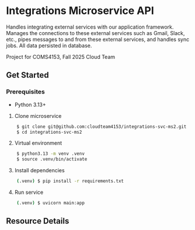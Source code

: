 # Integrations Microservice API

Handles integrating external services with our application framework. Manages the connections to these external services such as Gmail, Slack, etc., pipes messages to and from these external services, and handles sync jobs. All data persisted in database.

Project for COMS4153, Fall 2025 Cloud Team

## Get Started

### Prerequisites
- Python 3.13+

1. Clone microservice
```bash
    $ git clone git@github.com:cloudteam4153/integrations-svc-ms2.git
    $ cd integrations-svc-ms2
```

2. Virtual environment
```bash
    $ python3.13 -m venv .venv
    $ source .venv/bin/activate
```

3. Install dependencies
```bash
    (.venv) $ pip install -r requirements.txt
```

4. Run service
``` bash
    (.venv) $ uvicorn main:app
```

## Resource Details